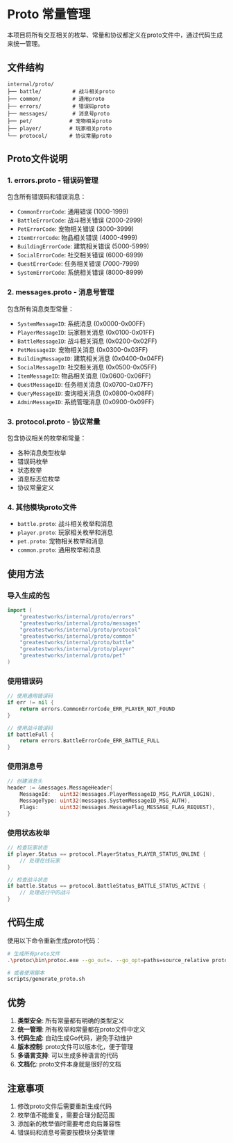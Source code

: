# Proto 常量管理

本项目将所有交互相关的枚举、常量和协议都定义在proto文件中，通过代码生成来统一管理。

## 文件结构

```
internal/proto/
├── battle/          # 战斗相关proto
├── common/          # 通用proto
├── errors/          # 错误码proto
├── messages/        # 消息号proto
├── pet/            # 宠物相关proto
├── player/         # 玩家相关proto
└── protocol/       # 协议常量proto
```

## Proto文件说明

### 1. errors.proto - 错误码管理
包含所有错误码和错误消息：
- `CommonErrorCode`: 通用错误 (1000-1999)
- `BattleErrorCode`: 战斗相关错误 (2000-2999)
- `PetErrorCode`: 宠物相关错误 (3000-3999)
- `ItemErrorCode`: 物品相关错误 (4000-4999)
- `BuildingErrorCode`: 建筑相关错误 (5000-5999)
- `SocialErrorCode`: 社交相关错误 (6000-6999)
- `QuestErrorCode`: 任务相关错误 (7000-7999)
- `SystemErrorCode`: 系统相关错误 (8000-8999)

### 2. messages.proto - 消息号管理
包含所有消息类型常量：
- `SystemMessageID`: 系统消息 (0x0000-0x00FF)
- `PlayerMessageID`: 玩家相关消息 (0x0100-0x01FF)
- `BattleMessageID`: 战斗相关消息 (0x0200-0x02FF)
- `PetMessageID`: 宠物相关消息 (0x0300-0x03FF)
- `BuildingMessageID`: 建筑相关消息 (0x0400-0x04FF)
- `SocialMessageID`: 社交相关消息 (0x0500-0x05FF)
- `ItemMessageID`: 物品相关消息 (0x0600-0x06FF)
- `QuestMessageID`: 任务相关消息 (0x0700-0x07FF)
- `QueryMessageID`: 查询相关消息 (0x0800-0x08FF)
- `AdminMessageID`: 系统管理消息 (0x0900-0x09FF)

### 3. protocol.proto - 协议常量
包含协议相关的枚举和常量：
- 各种消息类型枚举
- 错误码枚举
- 状态枚举
- 消息标志位枚举
- 协议常量定义

### 4. 其他模块proto文件
- `battle.proto`: 战斗相关枚举和消息
- `player.proto`: 玩家相关枚举和消息
- `pet.proto`: 宠物相关枚举和消息
- `common.proto`: 通用枚举和消息

## 使用方法

### 导入生成的包
```go
import (
    "greatestworks/internal/proto/errors"
    "greatestworks/internal/proto/messages"
    "greatestworks/internal/proto/protocol"
    "greatestworks/internal/proto/common"
    "greatestworks/internal/proto/battle"
    "greatestworks/internal/proto/player"
    "greatestworks/internal/proto/pet"
)
```

### 使用错误码
```go
// 使用通用错误码
if err != nil {
    return errors.CommonErrorCode_ERR_PLAYER_NOT_FOUND
}

// 使用战斗错误码
if battleFull {
    return errors.BattleErrorCode_ERR_BATTLE_FULL
}
```

### 使用消息号
```go
// 创建消息头
header := &messages.MessageHeader{
    MessageId:   uint32(messages.PlayerMessageID_MSG_PLAYER_LOGIN),
    MessageType: uint32(messages.SystemMessageID_MSG_AUTH),
    Flags:       uint32(messages.MessageFlag_MESSAGE_FLAG_REQUEST),
}
```

### 使用状态枚举
```go
// 检查玩家状态
if player.Status == protocol.PlayerStatus_PLAYER_STATUS_ONLINE {
    // 处理在线玩家
}

// 检查战斗状态
if battle.Status == protocol.BattleStatus_BATTLE_STATUS_ACTIVE {
    // 处理进行中的战斗
}
```

## 代码生成

使用以下命令重新生成proto代码：

```bash
# 生成所有proto文件
.\protoc\bin\protoc.exe --go_out=. --go_opt=paths=source_relative proto/*.proto

# 或者使用脚本
scripts/generate_proto.sh
```

## 优势

1. **类型安全**: 所有常量都有明确的类型定义
2. **统一管理**: 所有枚举和常量都在proto文件中定义
3. **代码生成**: 自动生成Go代码，避免手动维护
4. **版本控制**: proto文件可以版本化，便于管理
5. **多语言支持**: 可以生成多种语言的代码
6. **文档化**: proto文件本身就是很好的文档

## 注意事项

1. 修改proto文件后需要重新生成代码
2. 枚举值不能重复，需要合理分配范围
3. 添加新的枚举值时需要考虑向后兼容性
4. 错误码和消息号需要按模块分类管理
